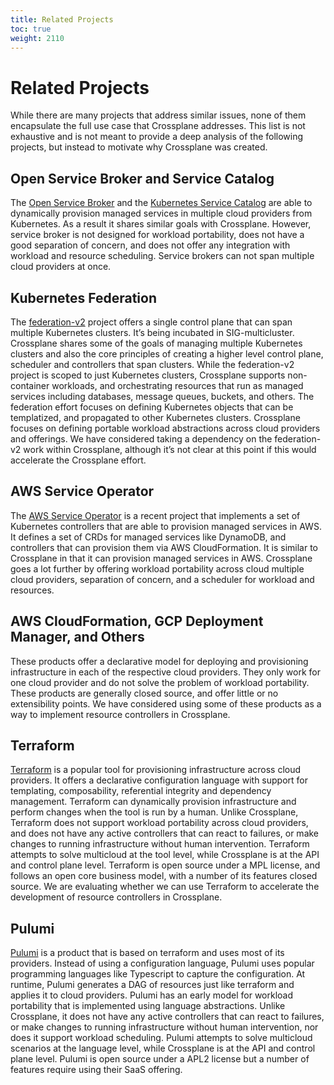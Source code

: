 ```yaml
---
title: Related Projects
toc: true
weight: 2110
---
```

# Related Projects

While there are many projects that address similar issues, none of them encapsulate the full use case that Crossplane addresses. This list is not exhaustive and is not meant to provide a deep analysis of the following projects, but instead to motivate why Crossplane was created.

## Open Service Broker and Service Catalog

The [Open Service Broker](https://www.openservicebrokerapi.org/) and the [Kubernetes Service Catalog](https://kubernetes.io/docs/concepts/extend-kubernetes/service-catalog/) are able to dynamically provision managed services in multiple cloud providers from Kubernetes. As a result it shares similar goals with Crossplane. However, service broker is not designed for workload portability, does not have a good separation of concern, and does not offer any integration with workload and resource scheduling. Service brokers can not span multiple cloud providers at once.

## Kubernetes Federation

The [federation-v2](https://github.com/kubernetes-sigs/federation-v2) project offers a single control plane that can span multiple Kubernetes clusters. It’s being incubated in SIG-multicluster. Crossplane shares some of the goals of managing multiple Kubernetes clusters and also the core principles of creating a higher level control plane, scheduler and controllers that span clusters. While the federation-v2 project is scoped to just Kubernetes clusters, Crossplane supports non-container workloads, and orchestrating resources that run as managed services including databases, message queues, buckets, and others. The federation effort focuses on defining Kubernetes objects that can be templatized, and propagated to other Kubernetes clusters. Crossplane focuses on defining portable workload abstractions across cloud providers and offerings. We have considered taking a dependency on the federation-v2 work within Crossplane, although it’s not clear at this point if this would accelerate the Crossplane effort.

## AWS Service Operator

The [AWS Service Operator](https://github.com/awslabs/aws-service-operator) is a recent project that implements a set of Kubernetes controllers that are able to provision managed services in AWS. It defines a set of CRDs for managed services like DynamoDB, and controllers that can provision them via AWS CloudFormation. It is similar to Crossplane in that it can provision managed services in AWS. Crossplane goes a lot further by offering workload portability across cloud multiple cloud providers, separation of concern, and a scheduler for workload and resources.

## AWS CloudFormation, GCP Deployment Manager, and Others

These products offer a declarative model for deploying and provisioning infrastructure in each of the respective cloud providers. They only work for one cloud provider and do not solve the problem of workload portability. These products are generally closed source, and offer little or no extensibility points. We have considered using some of these products as a way to implement resource controllers in Crossplane.

## Terraform

[Terraform](https://www.terraform.io/) is a popular tool for provisioning infrastructure across cloud providers. It offers a declarative configuration language with support for templating, composability, referential integrity and dependency management. Terraform can dynamically provision infrastructure and perform changes when the tool is run by a human. Unlike Crossplane, Terraform does not support workload portability across cloud providers, and does not have any active controllers that can react to failures, or make changes to running infrastructure without human intervention. Terraform attempts to solve multicloud at the tool level, while Crossplane is at the API and control plane level. Terraform is open source under a MPL license, and follows an open core business model, with a number of its features closed source. We are evaluating whether we can use Terraform to accelerate the development of resource controllers in Crossplane.

## Pulumi

[Pulumi](https://www.pulumi.com/) is a product that is based on terraform and uses most of its providers. Instead of using a configuration language, Pulumi uses popular programming languages like Typescript to capture the configuration. At runtime, Pulumi generates a DAG of resources just like terraform and applies it to cloud providers. Pulumi has an early model for workload portability that is implemented using language abstractions. Unlike Crossplane, it does not have any active controllers that can react to failures, or make changes to running infrastructure without human intervention, nor does it support workload scheduling. Pulumi attempts to solve multicloud scenarios at the language level, while Crossplane is at the API and control plane level. Pulumi is open source under a APL2 license but a number of features require using their SaaS offering.
